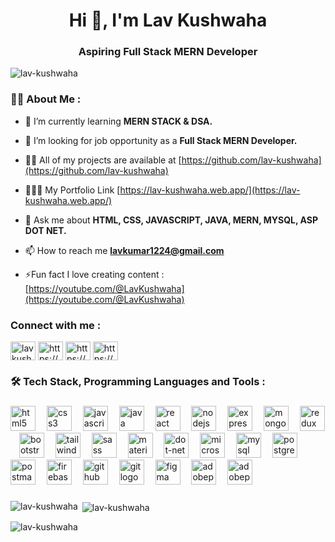 <div align="center">
<!-- <img height="150" src="https://camo.githubusercontent.com/62da68eb62b1e5f175f7d1f0191dd89a653d7908feb22d37d4a0ab07365d6791/68747470733a2f2f6d656469612e67697068792e636f6d2f6d656469612f4d3967624264396e6244724f5475314d71782f67697068792e676966"/> -->
</div>

<h1 align="center">Hi 👋, I'm Lav Kushwaha</h1>
<h3 align="center">Aspiring Full Stack MERN Developer</h3>

<p align="left"> <img src="https://komarev.com/ghpvc/?username=lav-kushwaha&label=Profile%20views&color=0e75b6&style=flat" alt="lav-kushwaha"/> </p>

###
###

<h3 align="left">👩‍💻  About Me : </h3>

- 🌱 I’m currently learning **MERN STACK & DSA.**

- 🤝 I’m looking for job opportunity as a **Full Stack MERN Developer.**

- 👨‍💻 All of my projects are available at [https://github.com/lav-kushwaha](https://github.com/lav-kushwaha)

- 🧑🏾‍🎓 My Portfolio Link [https://lav-kushwaha.web.app/](https://lav-kushwaha.web.app/)

- 💬 Ask me about **HTML, CSS, JAVASCRIPT, JAVA, MERN, MYSQL, ASP DOT NET.**

- 📫 How to reach me **lavkumar1224@gmail.com**

- ⚡Fun fact I love creating content : [https://youtube.com/@LavKushwaha](https://youtube.com/@LavKushwaha)

<h3 align="left">Connect with me :</h3>
<p align="left">
<a href="https://twitter.com/lavkushwaha_" target="blank"><img align="center" src="https://raw.githubusercontent.com/rahuldkjain/github-profile-readme-generator/master/src/images/icons/Social/twitter.svg" alt="lavkushwaha_" height="30" width="40" /></a>
<a href="https://www.linkedin.com/in/lavkushwaha/" target="blank"><img align="center" src="https://raw.githubusercontent.com/rahuldkjain/github-profile-readme-generator/master/src/images/icons/Social/linked-in-alt.svg" alt="https://www.linkedin.com/in/lavkushwaha/" height="30" width="40" /></a>
<a href="https://www.instagram.com/itz_lav_/" target="blank"><img align="center" src="https://raw.githubusercontent.com/rahuldkjain/github-profile-readme-generator/master/src/images/icons/Social/instagram.svg" alt="https://www.instagram.com/itz_lav_/" height="30" width="40" /></a>
<a href="https://youtube.com/@lavkushwaha" target="blank"><img align="center" src="https://raw.githubusercontent.com/rahuldkjain/github-profile-readme-generator/master/src/images/icons/Social/youtube.svg" alt="https://youtube.com/@lavkushwaha" height="30" width="40" /></a>
</p>

###

<h3 align="left">🛠 Tech Stack, Programming Languages and Tools :</h3>

###

<div align="left">
  <img src="https://skillicons.dev/icons?i=html" height="40" alt="html5 logo"  />
  <img width="10" />
  <img src="https://skillicons.dev/icons?i=css" height="40" alt="css3 logo"  />
  <img width="10" />
  <img src="https://skillicons.dev/icons?i=js" height="40" alt="javascript logo"  />
  <img width="10" />
  <img src="https://cdn.jsdelivr.net/gh/devicons/devicon/icons/java/java-original.svg" height="40" alt="java logo"  />
  <img width="10" />
  <img src="https://cdn.jsdelivr.net/gh/devicons/devicon/icons/react/react-original.svg" height="40" alt="react logo"  />
  <img width="10" />
  <img src="https://cdn.jsdelivr.net/gh/devicons/devicon/icons/nodejs/nodejs-original.svg" height="40" alt="nodejs logo"  />
  <img width="10" />
  <img src="https://cdn.jsdelivr.net/gh/devicons/devicon/icons/express/express-original.svg" height="40" alt="express logo"  />
  <img width="10" />
  <img src="https://cdn.jsdelivr.net/gh/devicons/devicon/icons/mongodb/mongodb-original.svg" height="40" alt="mongodb logo"  />
  <img width="10" />
  <img src="https://cdn.jsdelivr.net/gh/devicons/devicon/icons/redux/redux-original.svg" height="40" alt="redux logo"  />
  <img width="10" />
  <img src="https://cdn.jsdelivr.net/gh/devicons/devicon/icons/bootstrap/bootstrap-original.svg" height="40" alt="bootstrap logo"  />
  <img width="10" />
  <img src="https://cdn.simpleicons.org/tailwindcss/06B6D4" height="40" alt="tailwindcss logo"  />
  <img width="10" />
  <img src="https://cdn.jsdelivr.net/gh/devicons/devicon/icons/sass/sass-original.svg" height="40" alt="sass logo"  />
  <img width="10" />
  <img src="https://cdn.jsdelivr.net/gh/devicons/devicon/icons/materialui/materialui-original.svg" height="40" alt="materialui logo"  />
  <img width="10" />
  <img src="https://cdn.jsdelivr.net/gh/devicons/devicon/icons/dot-net/dot-net-original.svg" height="40" alt="dot-net logo"  />
  <img width="10" />
  <img src="https://cdn.simpleicons.org/microsoftsqlserver/CC2927" height="40" alt="microsoftsqlserver logo"  />
  <img width="10" />
  <img src="https://cdn.simpleicons.org/mysql/4479A1" height="40" alt="mysql logo"  />
  <img width="10" />
  <img src="https://cdn.jsdelivr.net/gh/devicons/devicon/icons/postgresql/postgresql-original.svg" height="40" alt="postgresql logo"  />
  <img width="10" />
  <img src="https://skillicons.dev/icons?i=postman" height="40" alt="postman logo"  />
  <img width="10" />
  <img src="https://skillicons.dev/icons?i=firebase" height="40" alt="firebase logo"  />
  <img width="10" />
  <img src="https://skillicons.dev/icons?i=github" height="40" alt="github logo"  />
  <img width="10" />
  <img src="https://cdn.jsdelivr.net/gh/devicons/devicon/icons/git/git-original.svg" height="40" alt="git logo"  />
  <img width="10" />
  <img src="https://skillicons.dev/icons?i=figma" height="40" alt="figma logo"  />
  <img width="10" />
  <img src="https://skillicons.dev/icons?i=ps" height="40" alt="adobephotoshop logo"  />
  <img width="10" />
  <img src="https://skillicons.dev/icons?i=pr" height="40" alt="adobepremierepro logo"  />
</div>

###



<p><img align="left" src="https://github-readme-stats.vercel.app/api/top-langs?username=lav-kushwaha&show_icons=true&locale=en&layout=compact" alt="lav-kushwaha" /></p>

<p>&nbsp;<img align="center" src="https://github-readme-stats.vercel.app/api?username=lav-kushwaha&show_icons=true&locale=en" alt="lav-kushwaha" /></p>

<p><img align="center" src="https://github-readme-streak-stats.herokuapp.com/?user=lav-kushwaha&" alt="lav-kushwaha" /></p>
